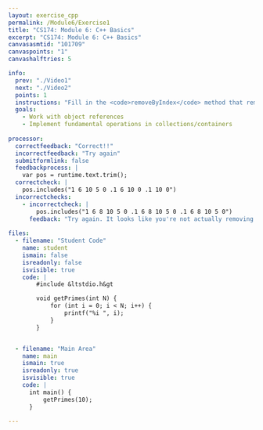 ```yaml
---
layout: exercise_cpp
permalink: /Module6/Exercise1
title: "CS174: Module 6: C++ Basics"
excerpt: "CS174: Module 6: C++ Basics"
canvasasmtid: "101709"
canvaspoints: "1"
canvashalftries: 5

info:
  prev: "./Video1"
  next: "./Video2"
  points: 1
  instructions: "Fill in the <code>removeByIndex</code> method that removes an element at a particular index in a LinkedList, if we assume that the elements are indexed starting at 0 at the head."
  goals:
    - Work with object references
    - Implement fundamental operations in collections/containers
    
processor:  
  correctfeedback: "Correct!!" 
  incorrectfeedback: "Try again"
  submitformlink: false
  feedbackprocess: | 
    var pos = runtime.text.trim();
  correctcheck: |
    pos.includes("1 6 10 5 0 .1 6 10 0 .1 10 0")
  incorrectchecks:
    - incorrectcheck: |
        pos.includes("1 6 8 10 5 0 .1 6 8 10 5 0 .1 6 8 10 5 0")
      feedback: "Try again. It looks like you're not actually removing anything from the list."  
 
files:
  - filename: "Student Code"
    name: student
    ismain: false
    isreadonly: false
    isvisible: true
    code: | 
        #include &ltstdio.h&gt

        void getPrimes(int N) {
            for (int i = 0; i < N; i++) {
                printf("%i ", i);
            }
        }


  - filename: "Main Area"
    name: main
    ismain: true
    isreadonly: true
    isvisible: true
    code: | 
      int main() {
          getPrimes(10);
      }
        
---
```

